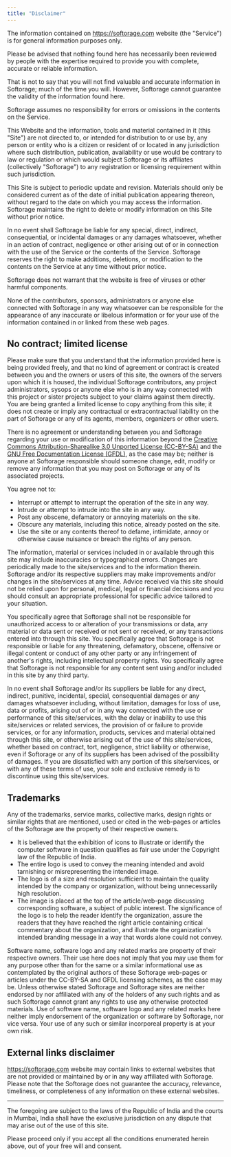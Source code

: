 ```yaml
---
title: "Disclaimer"
---
```


The information contained on https://softorage.com website (the "Service") is for general information purposes only.

Please be advised that nothing found here has necessarily been reviewed by people with the expertise required to provide you with complete, accurate or reliable information.

That is not to say that you will not find valuable and accurate information in Softorage; much of the time you will. However, Softorage cannot guarantee the validity of the information found here.

Softorage assumes no responsibility for errors or omissions in the contents on the Service.

This Website and the information, tools and material contained in it (this "Site") are not directed to, or intended for distribution to or use by, any person or entity who is a citizen or resident of or located in any jurisdiction where such distribution, publication, availability or use would be contrary to law or regulation or which would subject Softorage or its affiliates (collectively "Softorage") to any registration or licensing requirement within such jurisdiction.

This Site is subject to periodic update and revision. Materials should only be considered current as of the date of initial publication appearing thereon, without regard to the date on which you may access the information. Softorage maintains the right to delete or modify information on this Site without prior notice.

In no event shall Softorage be liable for any special, direct, indirect, consequential, or incidental damages or any damages whatsoever, whether in an action of contract, negligence or other arising out of or in connection with the use of the Service or the contents of the Service. Softorage reserves the right to make additions, deletions, or modification to the contents on the Service at any time without prior notice.

Softorage does not warrant that the website is free of viruses or other harmful components.

None of the contributors, sponsors, administrators or anyone else connected with Softorage in any way whatsoever can be responsible for the appearance of any inaccurate or libelous information or for your use of the information contained in or linked from these web pages.

## No contract; limited license

Please make sure that you understand that the information provided here is being provided freely, and that no kind of agreement or contract is created between you and the owners or users of this site, the owners of the servers upon which it is housed, the individual Softorage contributors, any project administrators, sysops or anyone else who is in any way connected with this project or sister projects subject to your claims against them directly. You are being granted a limited license to copy anything from this site; it does not create or imply any contractual or extracontractual liability on the part of Softorage or any of its agents, members, organizers or other users.

There is no agreement or understanding between you and Softorage regarding your use or modification of this information beyond the [Creative Commons Attribution-Sharealike 3.0 Unported License (CC-BY-SA)](https://creativecommons.org/licenses/by-sa/3.0/) and the [GNU Free Documentation License (GFDL)](https://www.gnu.org/licenses/fdl-1.3.en.html), as the case may be; neither is anyone at Softorage responsible should someone change, edit, modify or remove any information that you may post on Softorage or any of its associated projects.

You agree not to:
* Interrupt or attempt to interrupt the operation of the site in any way.
* Intrude or attempt to intrude into the site in any way.
* Post any obscene, defamatory or annoying materials on the site.
* Obscure any materials, including this notice, already posted on the site.
* Use the site or any contents thereof to defame, intimidate, annoy or otherwise cause nuisance or breach the rights of any person.

The information, material or services included in or available through this site may include inaccuracies or typographical errors. Changes are periodically made to the site/services and to the information therein. Softorage and/or its respective suppliers may make improvements and/or changes in the site/services at any time. Advice received via this site should not be relied upon for personal, medical, legal or financial decisions and you should consult an appropriate professional for specific advice tailored to your situation.

You specifically agree that Softorage shall not be responsible for unauthorized access to or alteration of your transmissions or data, any material or data sent or received or not sent or received, or any transactions entered into through this site. You specifically agree that Softorage is not responsible or liable for any threatening, defamatory, obscene, offensive or illegal content or conduct of any other party or any infringement of another's rights, including intellectual property rights. You specifically agree that Softorage is not responsible for any content sent using and/or included in this site by any third party.

In no event shall Softorage and/or its suppliers be liable for any direct, indirect, punitive, incidental, special, consequential damages or any damages whatsoever including, without limitation, damages for loss of use, data or profits, arising out of or in any way connected with the use or performance of this site/services, with the delay or inability to use this site/services or related services, the provision of or failure to provide services, or for any information, products, services and material obtained through this site, or otherwise arising out of the use of this site/services, whether based on contract, tort, negligence, strict liability or otherwise, even if Softorage or any of its suppliers has been advised of the possibility of damages. If you are dissatisfied with any portion of this site/services, or with any of these terms of use, your sole and exclusive remedy is to discontinue using this site/services.

## Trademarks

Any of the trademarks, service marks, collective marks, design rights or similar rights that are mentioned, used or cited in the web-pages or articles of the Softorage are the property of their respective owners.

* It is believed that the exhibition of icons to illustrate or identify the computer software in question qualifies as fair use under the Copyright law of the Republic of India.
* The entire logo is used to convey the meaning intended and avoid tarnishing or misrepresenting the intended image.
* The logo is of a size and resolution sufficient to maintain the quality intended by the company or organization, without being unnecessarily high resolution.
* The image is placed at the top of the article/web-page discussing corresponding software, a subject of public interest. The significance of the logo is to help the reader identify the organization, assure the readers that they have reached the right article containing critical commentary about the organization, and illustrate the organization's intended branding message in a way that words alone could not convey.

Software name, software logo and any related marks are property of their respective owners. Their use here does not imply that you may use them for any purpose other than for the same or a similar informational use as contemplated by the original authors of these Softorage web-pages or articles under the CC-BY-SA and GFDL licensing schemes, as the case may be. Unless otherwise stated Softorage and Softorage sites are neither endorsed by nor affiliated with any of the holders of any such rights and as such Softorage cannot grant any rights to use any otherwise protected materials. Use of software name, software logo and any related marks here neither imply endorsement of the organization or software by Softorage, nor vice versa. Your use of any such or similar incorporeal property is at your own risk.

## External links disclaimer

https://softorage.com website may contain links to external websites that are not provided or maintained by or in any way affiliated with Softorage. Please note that the Softorage does not guarantee the accuracy, relevance, timeliness, or completeness of any information on these external websites.

---

The foregoing are subject to the laws of the Republic of India and the courts in Mumbai, India shall have the exclusive jurisdiction on any dispute that may arise out of the use of this site.

Please proceed only if you accept all the conditions enumerated herein above, out of your free will and consent.
